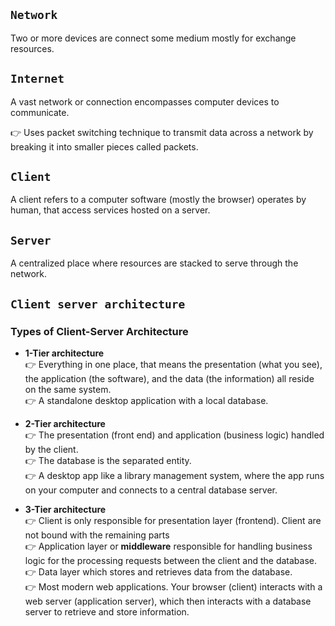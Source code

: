 ## **`Network`**

Two or more devices are connect some medium mostly for exchange resources.

## **`Internet`**

A vast network or connection encompasses computer devices to communicate.

👉 Uses packet switching technique to transmit data across a network by breaking it into smaller pieces called packets.  

## **`Client`**

A client refers to a computer software (mostly the browser) operates by human, that access services hosted on a server.

## **`Server`**

A centralized place where resources are stacked to serve through the network.

## **`Client server architecture`**

### Types of Client-Server Architecture

-   **1-Tier architecture**  
    👉 Everything in one place, that means the presentation (what you see), the application (the software), and the data (the information) all reside on the same system.  
    👉 A standalone desktop application with a local database.

-   **2-Tier architecture**  
    👉 The presentation (front end) and application (business logic) handled by the client.  
    👉 The database is the separated entity.  
    👉 A desktop app like a library management system, where the app runs on your computer and connects to a central database server.

-   **3-Tier architecture**  
    👉 Client is only responsible for presentation layer (frontend). Client are not bound with the remaining parts  
    👉 Application layer or **middleware** responsible for handling business logic for the processing requests between the client and the database.  
    👉 Data layer which stores and retrieves data from the database.  
    👉 Most modern web applications. Your browser (client) interacts with a web server (application server), which then interacts with a database server to retrieve and store information.

##
